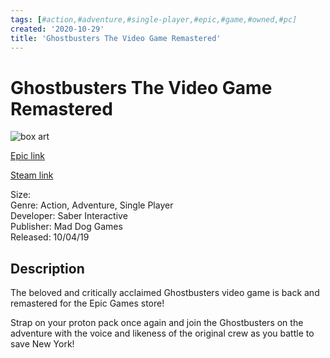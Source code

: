 ```yaml
---
tags: [#action,#adventure,#single-player,#epic,#game,#owned,#pc]
created: '2020-10-29'
title: 'Ghostbusters The Video Game Remastered'
---
```

# Ghostbusters The Video Game Remastered

![box art](https://cdn1.epicgames.com/undefined/offer/GhostbustersRemastered_GamePagePromo-1920x1080-624f43daa90319793c7741e44e2f34b8.jpg?h=270&amp;resize=1&amp;w=480)

[Epic link](https://www.epicgames.com/store/en-US/p/ghostbusters-the-video-game-remastered)

[Steam link](https://store.steampowered.com/app/1449280/Ghostbusters_The_Video_Game_Remastered/?snr=1_7_7_151_150_1)

Size:   
Genre: Action, Adventure, Single Player  
Developer: Saber Interactive  
Publisher: Mad Dog Games  
Released: 10/04/19  

## Description

The beloved and critically acclaimed Ghostbusters video game is back and remastered for the Epic Games store!

Strap on your proton pack once again and join the Ghostbusters on the adventure with the voice and likeness of the original crew as you battle to save New York!   
